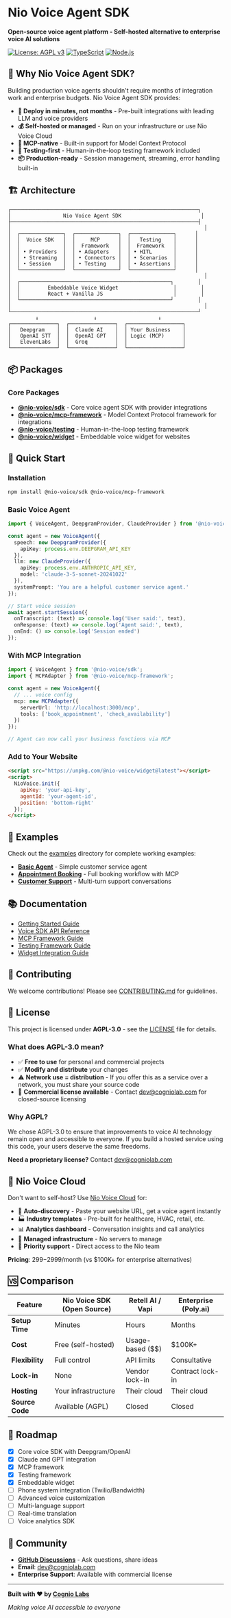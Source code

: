 # Nio Voice Agent SDK

**Open-source voice agent platform - Self-hosted alternative to enterprise voice AI solutions**

[![License: AGPL v3](https://img.shields.io/badge/License-AGPL_v3-blue.svg)](https://www.gnu.org/licenses/agpl-3.0)
[![TypeScript](https://img.shields.io/badge/TypeScript-5.3-blue)](https://www.typescriptlang.org/)
[![Node.js](https://img.shields.io/badge/Node.js-18+-green)](https://nodejs.org/)

## 🎯 Why Nio Voice Agent SDK?

Building production voice agents shouldn't require months of integration work and enterprise budgets. Nio Voice Agent SDK provides:

- **🚀 Deploy in minutes, not months** - Pre-built integrations with leading LLM and voice providers
- **💰 Self-hosted or managed** - Run on your infrastructure or use Nio Voice Cloud
- **🔌 MCP-native** - Built-in support for Model Context Protocol
- **🧪 Testing-first** - Human-in-the-loop testing framework included
- **📦 Production-ready** - Session management, streaming, error handling built-in

## 🏗️ Architecture

```
┌─────────────────────────────────────────────────────────────┐
│                 Nio Voice Agent SDK                          │
├─────────────────────────────────────────────────────────────┤
│                                                               │
│  ┌──────────────┐  ┌──────────────┐  ┌──────────────┐      │
│  │  Voice SDK   │  │     MCP      │  │   Testing    │      │
│  │              │  │  Framework   │  │  Framework   │      │
│  │ • Providers  │  │ • Adapters   │  │ • HITL       │      │
│  │ • Streaming  │  │ • Connectors │  │ • Scenarios  │      │
│  │ • Session    │  │ • Testing    │  │ • Assertions │      │
│  └──────────────┘  └──────────────┘  └──────────────┘      │
│                                                               │
│  ┌─────────────────────────────────────────────────┐        │
│  │         Embeddable Voice Widget                  │        │
│  │         React + Vanilla JS                       │        │
│  └─────────────────────────────────────────────────┘        │
│                                                               │
└─────────────────────────────────────────────────────────────┘
         ↓                  ↓                    ↓
┌───────────────┐  ┌───────────────┐  ┌──────────────────┐
│   Deepgram    │  │  Claude AI    │  │ Your Business    │
│   OpenAI STT  │  │  OpenAI GPT   │  │ Logic (MCP)      │
│   ElevenLabs  │  │  Groq         │  │                  │
└───────────────┘  └───────────────┘  └──────────────────┘
```

## 📦 Packages

### Core Packages

- **[@nio-voice/sdk](./packages/voice-sdk)** - Core voice agent SDK with provider integrations
- **[@nio-voice/mcp-framework](./packages/mcp-framework)** - Model Context Protocol framework for integrations
- **[@nio-voice/testing](./packages/testing-framework)** - Human-in-the-loop testing framework
- **[@nio-voice/widget](./packages/widget)** - Embeddable voice widget for websites

## 🚀 Quick Start

### Installation

```bash
npm install @nio-voice/sdk @nio-voice/mcp-framework
```

### Basic Voice Agent

```typescript
import { VoiceAgent, DeepgramProvider, ClaudeProvider } from '@nio-voice/sdk';

const agent = new VoiceAgent({
  speech: new DeepgramProvider({
    apiKey: process.env.DEEPGRAM_API_KEY
  }),
  llm: new ClaudeProvider({
    apiKey: process.env.ANTHROPIC_API_KEY,
    model: 'claude-3-5-sonnet-20241022'
  }),
  systemPrompt: 'You are a helpful customer service agent.'
});

// Start voice session
await agent.startSession({
  onTranscript: (text) => console.log('User said:', text),
  onResponse: (text) => console.log('Agent said:', text),
  onEnd: () => console.log('Session ended')
});
```

### With MCP Integration

```typescript
import { VoiceAgent } from '@nio-voice/sdk';
import { MCPAdapter } from '@nio-voice/mcp-framework';

const agent = new VoiceAgent({
  // ... voice config
  mcp: new MCPAdapter({
    serverUrl: 'http://localhost:3000/mcp',
    tools: ['book_appointment', 'check_availability']
  })
});

// Agent can now call your business functions via MCP
```

### Add to Your Website

```html
<script src="https://unpkg.com/@nio-voice/widget@latest"></script>
<script>
  NioVoice.init({
    apiKey: 'your-api-key',
    agentId: 'your-agent-id',
    position: 'bottom-right'
  });
</script>
```

## 🎨 Examples

Check out the [examples](./examples) directory for complete working examples:

- **[Basic Agent](./examples/basic-agent)** - Simple customer service agent
- **[Appointment Booking](./examples/appointment-booking)** - Full booking workflow with MCP
- **[Customer Support](./examples/customer-support)** - Multi-turn support conversations

## 📚 Documentation

- [Getting Started Guide](./docs/guides/getting-started.md)
- [Voice SDK API Reference](./docs/api/voice-sdk.md)
- [MCP Framework Guide](./docs/api/mcp-framework.md)
- [Testing Framework Guide](./docs/api/testing-framework.md)
- [Widget Integration Guide](./docs/guides/widget-integration.md)

## 🤝 Contributing

We welcome contributions! Please see [CONTRIBUTING.md](./CONTRIBUTING.md) for guidelines.

## 📜 License

This project is licensed under **AGPL-3.0** - see the [LICENSE](./LICENSE) file for details.

### What does AGPL-3.0 mean?

- ✅ **Free to use** for personal and commercial projects
- ✅ **Modify and distribute** your changes
- ⚠️ **Network use = distribution** - If you offer this as a service over a network, you must share your source code
- 💼 **Commercial license available** - Contact dev@cogniolab.com for closed-source licensing

### Why AGPL?

We chose AGPL-3.0 to ensure that improvements to voice AI technology remain open and accessible to everyone. If you build a hosted service using this code, your users deserve the same freedoms.

**Need a proprietary license?** Contact dev@cogniolab.com

## 🌟 Nio Voice Cloud

Don't want to self-host? Use [Nio Voice Cloud](https://nioai.us/) for:

- 🎯 **Auto-discovery** - Paste your website URL, get a voice agent instantly
- 🏭 **Industry templates** - Pre-built for healthcare, HVAC, retail, etc.
- 📊 **Analytics dashboard** - Conversation insights and call analytics
- 🔧 **Managed infrastructure** - No servers to manage
- 💬 **Priority support** - Direct access to the Nio team

**Pricing**: $299-$2999/month (vs $100K+ for enterprise alternatives)

## 🆚 Comparison

| Feature | Nio Voice SDK (Open Source) | Retell AI / Vapi | Enterprise (Poly.ai) |
|---------|---------------------------|-----------------|---------------------|
| **Setup Time** | Minutes | Hours | Months |
| **Cost** | Free (self-hosted) | Usage-based ($$) | $100K+ |
| **Flexibility** | Full control | API limits | Consultative |
| **Lock-in** | None | Vendor lock-in | Contract lock-in |
| **Hosting** | Your infrastructure | Their cloud | Their cloud |
| **Source Code** | Available (AGPL) | Closed | Closed |

## 🎯 Roadmap

- [x] Core voice SDK with Deepgram/OpenAI
- [x] Claude and GPT integration
- [x] MCP framework
- [x] Testing framework
- [x] Embeddable widget
- [ ] Phone system integration (Twilio/Bandwidth)
- [ ] Advanced voice customization
- [ ] Multi-language support
- [ ] Real-time translation
- [ ] Voice analytics SDK

## 💬 Community

- **[GitHub Discussions](https://github.com/cogniolab/nio-voice-agent-sdk/discussions)** - Ask questions, share ideas
- **Email**: dev@cogniolab.com
- **Enterprise Support**: Available with commercial license

---

**Built with ❤️ by [Cognio Labs](https://cogniolab.com)**

*Making voice AI accessible to everyone*
